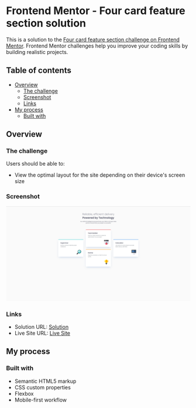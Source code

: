 # Frontend Mentor - Four card feature section solution

This is a solution to the [Four card feature section challenge on Frontend Mentor](https://www.frontendmentor.io/challenges/four-card-feature-section-weK1eFYK). Frontend Mentor challenges help you improve your coding skills by building realistic projects. 

## Table of contents

- [Overview](#overview)
  - [The challenge](#the-challenge)
  - [Screenshot](#screenshot)
  - [Links](#links)
- [My process](#my-process)
  - [Built with](#built-with)

## Overview

### The challenge

Users should be able to:

- View the optimal layout for the site depending on their device's screen size

### Screenshot

![](./screenshot.png)

### Links

- Solution URL: [Solution](https://github.com/sasir123/fem-four-card-features)
- Live Site URL: [Live Site](https://sasir123.github.io/fem-four-card-features/)

## My process

### Built with

- Semantic HTML5 markup
- CSS custom properties
- Flexbox
- Mobile-first workflow